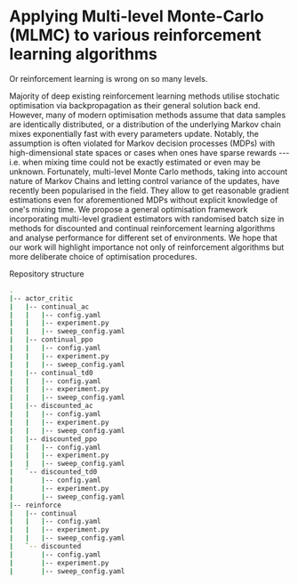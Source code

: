 # Applying Multi-level Monte-Carlo (MLMC) to various reinforcement learning algorithms

Or reinforcement learning is wrong on so many levels. 

Majority of deep existing reinforcement learning methods utilise stochatic optimisation via backpropagation as their general solution back end. However, many of modern optimisation methods assume that data samples are identically distributed, or a distribution of the underlying Markov chain mixes exponentially fast with every parameters update. Notably, the assumption is often violated for Markov decision processes (MDPs) with high-dimensional state spaces or cases when ones have sparse rewards --- i.e. when mixing time could not be exactly estimated or even may be unknown. Fortunately, multi-level Monte Carlo methods, taking into account nature of Markov Chains and letting control variance of the updates, have recently been popularised in the field. They allow to get reasonable gradient estimations even for aforementioned MDPs without explicit knowledge of one's mixing time. We propose a general optimisation framework incorporating multi-level gradient estimators with randomised batch size in methods for discounted and continual reinforcement learning algorithms and analyse performance for different set of environments. We hope that our work will highlight importance not only of reinforcement algorithms but more deliberate choice of optimisation procedures.

Repository structure
```Bash
.
|-- actor_critic
|   |-- continual_ac
|   |   |-- config.yaml
|   |   |-- experiment.py
|   |   |-- sweep_config.yaml
|   |-- continual_ppo
|   |   |-- config.yaml
|   |   |-- experiment.py
|   |   |-- sweep_config.yaml
|   |-- continual_td0
|   |   |-- config.yaml
|   |   |-- experiment.py
|   |   |-- sweep_config.yaml
|   |-- discounted_ac
|   |   |-- config.yaml
|   |   |-- experiment.py
|   |   |-- sweep_config.yaml
|   |-- discounted_ppo
|   |   |-- config.yaml
|   |   |-- experiment.py
|   |   |-- sweep_config.yaml
|   `-- discounted_td0
|       |-- config.yaml
|       |-- experiment.py
|       |-- sweep_config.yaml
|-- reinforce
|   |-- continual
|   |   |-- config.yaml
|   |   |-- experiment.py
|   |   |-- sweep_config.yaml
|   `-- discounted
|       |-- config.yaml
|       |-- experiment.py
|       |-- sweep_config.yaml
```

